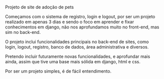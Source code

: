 Projeto de site de adoção de pets

Começamos com o sistema de registro, login e logout, por ser um projeto realizado em apenas 3 dias e
sendo o foco em aprender e fixar conhecimentos em django, não nos aprofundamos muito no front-end, mas sim no
back-end.

O projeto inclui funcionalidades principais no back-end de sites, como login, logout, registro, banco de dados,
área administrativa e diversos.

Pretendo incluir futuramente novas funcionalidades, e aprofundar mais ainda, assim que tive uma base mais sólida
em django, html e css.

Por ser um projeto simples, é de fácil entendimento.
